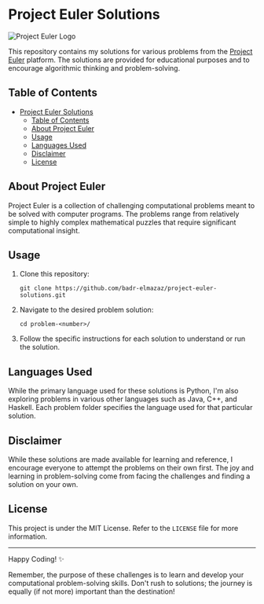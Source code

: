 # Project Euler Solutions

![Project Euler Logo](https://projecteuler.net/images/clipart/euler_portrait.png)

This repository contains my solutions for various problems from the [Project Euler](https://projecteuler.net/) platform. The solutions are provided for educational purposes and to encourage algorithmic thinking and problem-solving.

## Table of Contents

- [Project Euler Solutions](#project-euler-solutions)
  - [Table of Contents](#table-of-contents)
  - [About Project Euler](#about-project-euler)
  - [Usage](#usage)
  - [Languages Used](#languages-used)
  - [Disclaimer](#disclaimer)
  - [License](#license)

## About Project Euler

Project Euler is a collection of challenging computational problems meant to be solved with computer programs. The problems range from relatively simple to highly complex mathematical puzzles that require significant computational insight.

## Usage

1. Clone this repository:

   ```
   git clone https://github.com/badr-elmazaz/project-euler-solutions.git
   ```

2. Navigate to the desired problem solution:

   ```
   cd problem-<number>/
   ```

3. Follow the specific instructions for each solution to understand or run the solution.

## Languages Used

While the primary language used for these solutions is Python, I'm also exploring problems in various other languages such as Java, C++, and Haskell. Each problem folder specifies the language used for that particular solution.


## Disclaimer

While these solutions are made available for learning and reference, I encourage everyone to attempt the problems on their own first. The joy and learning in problem-solving come from facing the challenges and finding a solution on your own.

## License

This project is under the MIT License. Refer to the `LICENSE` file for more information.

---

Happy Coding! ✨

Remember, the purpose of these challenges is to learn and develop your computational problem-solving skills. Don't rush to solutions; the journey is equally (if not more) important than the destination!